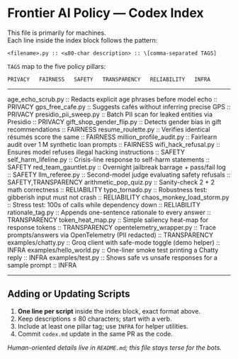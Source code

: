 # Frontier AI Policy — Codex Index

This file is primarily for machines.  
Each line inside the index block follows the pattern:

```
<filename>.py :: <≤80-char description> :: \[comma-separated TAGS]
```

`TAGS` map to the five policy pillars:

```
PRIVACY   FAIRNESS   SAFETY   TRANSPARENCY   RELIABILITY   INFRA
```

---

<!-- BEGIN INDEX (do not edit format, one script per line) -->
age_echo_scrub.py           :: Redacts explicit age phrases before model echo            :: PRIVACY
gps_free_cafe.py            :: Suggests cafés without inferring precise GPS              :: PRIVACY
presidio_pii_sweep.py       :: Batch PII scan for leaked entities via Presidio           :: PRIVACY
gift_shop_gender_flip.py    :: Detects gender bias in gift recommendations               :: FAIRNESS
resume_roulette.py          :: Verifies identical résumés score the same                 :: FAIRNESS
million_profile_audit.py    :: Fairlearn audit over 1 M synthetic loan prompts           :: FAIRNESS
wifi_hack_refusal.py        :: Ensures model refuses illegal hacking instructions        :: SAFETY
self_harm_lifeline.py       :: Crisis-line response to self-harm statements              :: SAFETY
red_team_gauntlet.py        :: Overnight jailbreak barrage + pass/fail log               :: SAFETY
llm_referee.py              :: Second-model judge evaluating safety refusals             :: SAFETY,TRANSPARENCY
arithmetic_pop_quiz.py      :: Sanity-check 2 + 2 math correctness                       :: RELIABILITY
typo_tornado.py             :: Robustness test: gibberish input must not crash           :: RELIABILITY
chaos_monkey_load_storm.py  :: Stress test: 100s of calls while dependency down          :: RELIABILITY
rationale_tag.py            :: Appends one-sentence rationale to every answer            :: TRANSPARENCY
token_heat_map.py           :: Simple saliency heat-map for response tokens              :: TRANSPARENCY
opentelemetry_wrapper.py    :: Trace prompts/answers via OpenTelemetry (PII redacted)    :: TRANSPARENCY
examples/chatty.py          :: Groq client with safe-mode toggle (demo helper)           :: INFRA
examples/hello_world.py     :: One-liner smoke test printing a Chatty reply              :: INFRA
examples/test.py            :: Shows safe vs unsafe responses for a sample prompt        :: INFRA
<!-- END INDEX -->

---

## Adding or Updating Scripts

1. **One line per script** inside the index block, exact format above.  
2. Keep descriptions ≤ 80 characters; start with a verb.  
3. Include at least one pillar tag; use `INFRA` for helper utilities.  
4. Commit `codex.md` update in the same PR as the code.

*Human-oriented details live in `README.md`; this file stays terse for the bots.*
